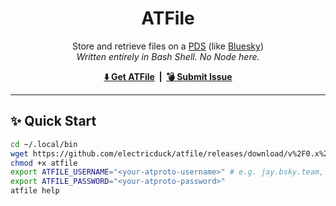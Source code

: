 <h1 align="center">
    ATFile
</h1>

<p align="center">
    Store and retrieve files on a <a href="https://atproto.com/guides/glossary#pds-personal-data-server">PDS</a> (like <a href="https://bsky.app">Bluesky</a>)<br />
    <em>Written entirely in Bash Shell. No Node here.</em>
</p>

<p align="center">
    <strong>
        <a href="https://github.com/electricduck/atfile/releases/latest">⬇️ Get ATFile</a> &nbsp;|&nbsp;
        <a href="https://github.com/electricduck/atfile/issues/new">💣 Submit Issue</a>
    </strong>
</p>

<hr />

## ✨ Quick Start

```sh
cd ~/.local/bin
wget https://github.com/electricduck/atfile/releases/download/v%2F0.x%2F0.1/atfile.sh -O atfile
chmod +x atfile
export ATFILE_USERNAME="<your-atproto-username>" # e.g. jay.bsky.team, did:plc:oky5czdrnfjpqslsw2a5iclo
export ATFILE_PASSWORD="<your-atproto-password>"
atfile help
```
